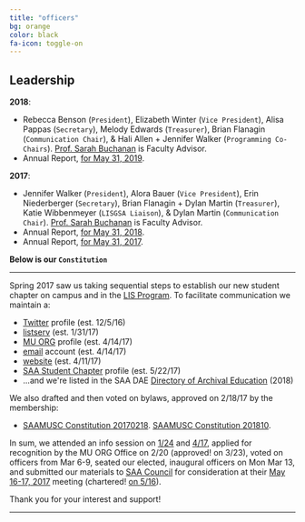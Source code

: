 ```yaml
---
title: "officers"
bg: orange
color: black
fa-icon: toggle-on
---
```


## Leadership

**2018**:
- Rebecca Benson (`President`), Elizabeth Winter (`Vice President`), Alisa Pappas (`Secretary`), Melody Edwards (`Treasurer`), Brian Flanagin (`Communication Chair`), & Hali Allen + Jennifer Walker (`Programming Co-Chairs`). [Prof. Sarah Buchanan](http://faculty.missouri.edu/buchanans/) is Faculty Advisor.
- Annual Report, [for May 31, 2019](https://saamusc.github.io/img/SAA_Missouri_2018.pdf).

**2017**:
- Jennifer Walker (`President`), Alora Bauer (`Vice President`), Erin Niederberger (`Secretary`), Brian Flanagin + Dylan Martin (`Treasurer`), Katie Wibbenmeyer (`LISGSA Liaison`), & Dylan Martin (`Communication Chair`). [Prof. Sarah Buchanan](http://faculty.missouri.edu/buchanans/) is Faculty Advisor.
- Annual Report, [for May 31, 2018](https://saamusc.github.io/img/SAA_Missouri_2017.pdf).
- Annual Report, [for May 31, 2017](https://saamusc.github.io/img/SAA_Missouri_2016_2017.pdf).

**Below is our `Constitution`**

-------------------------

Spring 2017 saw us taking sequential steps to establish our new student chapter on campus and in the [LIS Program](http://sislt.missouri.edu/lis/). To facilitate communication we maintain a:
- [Twitter](https://twitter.com/SAAMUSC) profile (est. 12/5/16)
- [listserv](https://po.missouri.edu/cgi-bin/wa?A0=SAAMUSC-L) (est. 1/31/17)
- [MU ORG](https://orgsync.com/158099/chapter) profile (est. 4/14/17)
- [email](mailto:SAAMUSC@gmail.com) account (est. 4/14/17)
- [website](https://saamusc.github.io/) (est. 4/11/17)
- [SAA Student Chapter](https://www2.archivists.org/students/chapters/university-of-missouri) profile (est. 5/22/17)
- ...and we're listed in the SAA DAE [Directory of Archival Education](https://www2.archivists.org/dae/university-of-missouri) (2018)

We also drafted and then voted on bylaws, approved on 2/18/17 by the membership:
- [SAAMUSC Constitution 20170218](/img/SAAMUSC_Constitution.pdf). [SAAMUSC Constitution 201810](/img/SAAMUSC_Constitution_Rev201810.pdf).

In sum, we attended an info session on [1/24](https://orgsync.com/35463/events/1505629/occurrences/3427731) and [4/17](https://orgsync.com/35463/events/1516284/occurrences/3904497), applied for recognition by the MU ORG Office on 2/20 (approved! on 3/23), voted on officers from Mar 6-9, seated our elected, inaugural officers on Mon Mar 13, and submitted our materials to [SAA Council](http://www2.archivists.org/governance/handbook/section13) for consideration at their [May 16-17, 2017](http://www2.archivists.org/groups/saa-council/may-16-17-2017-council-meeting-agenda) meeting (chartered! [on 5/16](https://www2.archivists.org/news/2017/saa-council-approves-fy18-budget-issue-briefs-and-more)).

Thank you for your interest and support!

-------------------------



